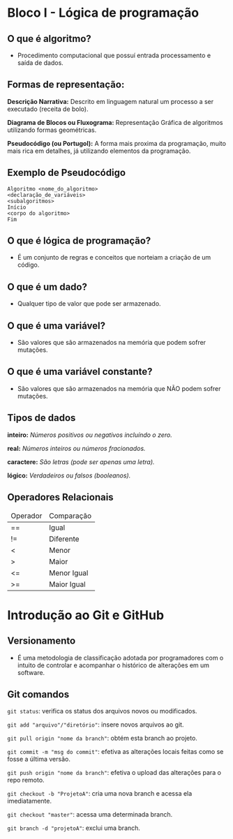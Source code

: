 # Bloco I - Lógica de programação

## O que é algoritmo?
- Procedimento computacional que possuí entrada processamento e saída de dados.

## Formas de representação:
**Descrição Narrativa:** Descrito em linguagem natural um processo a ser executado (receita de bolo).

**Diagrama de Blocos ou Fluxograma:** Representação Gráfica de algoritmos utilizando formas geométricas.

**Pseudocódigo (ou Portugol):** A forma mais proxima da programação, muito mais rica em detalhes, já utilizando elementos da programação.

## Exemplo de Pseudocódigo
```
Algoritmo <nome_do_algoritmo>
<declaração_de_variáveis>
<subalgoritmos>
Início
<corpo do algoritmo>
Fim
```

## O que é lógica de programação?

- É um conjunto de regras e conceitos que norteiam a criação de um código.

## O que é um dado?

- Qualquer tipo de valor que pode ser armazenado.

## O que é uma variável?
- São valores que são armazenados na memória que podem sofrer mutações.

## O que é uma variável constante?
- São valores que são armazenados na memória que NÃO podem sofrer mutações.

## Tipos de dados

**inteiro:** *Números positivos ou negativos incluíndo o zero.*

**real:** *Números inteiros ou números fracionados.*

**caractere:** *São letras (pode ser apenas uma letra).*

**lógico:** *Verdadeiros ou falsos (booleanos).*

## Operadores Relacionais

<table>
  <thead>
    <tr>
      <td>Operador</td>
      <td>Comparação</td>
    </tr>
  </thead>
  <tbody>
    <tr>
      <td>==</td>
      <td>Igual</td>
    </tr>
    <tr>
      <td>!=</td>
      <td>Diferente</td>
    </tr>
    <tr>
      <td><</td>
      <td>Menor</td>
    </tr>
    <tr>
      <td>></td>
      <td>Maior</td>
    </tr>
    <tr>
      <td><=</td>
      <td>Menor Igual</td>
    </tr>
    <tr>
      <td>>=</td>
      <td>Maior Igual</td>
    </tr>
  </tbody>
</table>

# Introdução ao Git e GitHub

## Versionamento

- É uma metodologia de classificação adotada por programadores com o intuito de controlar e acompanhar o histórico de alterações em um software.

## Git comandos

`git status`: verifica os status dos arquivos novos ou modificados.

`git add "arquivo"/"diretório"`: insere novos arquivos ao git.

`git pull origin "nome da branch"`: obtém esta branch ao projeto.

`git commit -m "msg do commit"`: efetiva as alterações locais feitas como se fosse a última versão.

`git push origin "nome da branch"`: efetiva o upload das alterações para o repo remoto.

`git checkout -b "ProjetoA"`: cria uma nova branch e acessa ela imediatamente.

`git checkout "master"`: acessa uma determinada branch.

`git branch -d "projetoA"`: exclui uma branch.